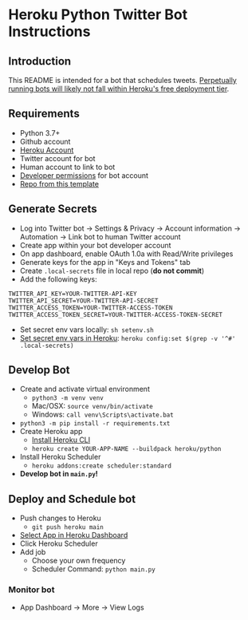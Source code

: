 # Heroku Python Twitter Bot Instructions

## Introduction

This README is intended for a bot that schedules tweets. [Perpetually running bots will likely not fall within Heroku's free deployment tier](https://www.heroku.com/pricing).

## Requirements

- Python 3.7+
- Github account
- [Heroku Account](https://signup.heroku.com/)
- Twitter account for bot
- Human account to link to bot
- [Developer permissions](developer.twitter.com/) for bot account
- [Repo from this template](https://docs.github.com/en/repositories/creating-and-managing-repositories/creating-a-repository-from-a-template)

## Generate Secrets

- Log into Twitter bot -> Settings & Privacy -> Account information -> Automation -> Link bot to human Twitter account
- Create app within your bot developer account
- On app dashboard, enable OAuth 1.0a with Read/Write privileges
- Generate keys for the app in "Keys and Tokens" tab
- Create `.local-secrets` file in local repo (**do not commit**)
- Add the following keys:

```
TWITTER_API_KEY=YOUR-TWITTER-API-KEY
TWITTER_API_SECRET=YOUR-TWITTER-API-SECRET
TWITTER_ACCESS_TOKEN=YOUR-TWITTER-ACCESS-TOKEN
TWITTER_ACCESS_TOKEN_SECRET=YOUR-TWITTER-ACCESS-TOKEN-SECRET
```

- Set secret env vars locally: `sh setenv.sh`
- [Set secret env vars in Heroku](https://devcenter.heroku.com/articles/config-vars): `heroku config:set $(grep -v '^#' .local-secrets)`

## Develop Bot

- Create and activate virtual environment
  - `python3 -m venv venv`
  - Mac/OSX: `source venv/bin/activate`
  - Windows: `call venv\Scripts\activate.bat`
- `python3 -m pip install -r requirements.txt`
- Create Heroku app
  - [Install Heroku CLI](https://devcenter.heroku.com/articles/git)
  - `heroku create YOUR-APP-NAME --buildpack heroku/python`
- Install Heroku Scheduler
  - `heroku addons:create scheduler:standard`
- **Develop bot in `main.py`!**

## Deploy and Schedule bot

- Push changes to Heroku
  - `git push heroku main`
- [Select App in Heroku Dashboard](https://dashboard.heroku.com/apps)
- Click Heroku Scheduler
- Add job
  - Choose your own frequency
  - Scheduler Command: `python main.py`

### Monitor bot

- App Dashboard -> More -> View Logs
